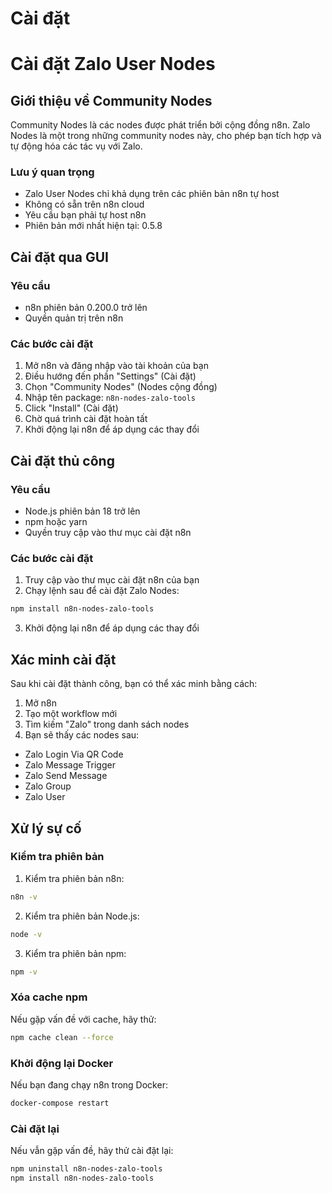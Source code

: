 # Cài đặt

# Cài đặt Zalo User Nodes

## Giới thiệu về Community Nodes

Community Nodes là các nodes được phát triển bởi cộng đồng n8n. Zalo Nodes là một trong những community nodes này, cho phép bạn tích hợp và tự động hóa các tác vụ với Zalo.

### Lưu ý quan trọng

- Zalo User Nodes chỉ khả dụng trên các phiên bản n8n tự host
- Không có sẵn trên n8n cloud
- Yêu cầu bạn phải tự host n8n
- Phiên bản mới nhất hiện tại: 0.5.8

## Cài đặt qua GUI

### Yêu cầu
- n8n phiên bản 0.200.0 trở lên
- Quyền quản trị trên n8n

### Các bước cài đặt

1. Mở n8n và đăng nhập vào tài khoản của bạn
2. Điều hướng đến phần "Settings" (Cài đặt)
3. Chọn "Community Nodes" (Nodes cộng đồng)
4. Nhập tên package: `n8n-nodes-zalo-tools`
5. Click "Install" (Cài đặt)
6. Chờ quá trình cài đặt hoàn tất
7. Khởi động lại n8n để áp dụng các thay đổi

## Cài đặt thủ công

### Yêu cầu
- Node.js phiên bản 18 trở lên
- npm hoặc yarn
- Quyền truy cập vào thư mục cài đặt n8n

### Các bước cài đặt

1. Truy cập vào thư mục cài đặt n8n của bạn
2. Chạy lệnh sau để cài đặt Zalo Nodes:

```bash
npm install n8n-nodes-zalo-tools
```

3. Khởi động lại n8n để áp dụng các thay đổi

## Xác minh cài đặt

Sau khi cài đặt thành công, bạn có thể xác minh bằng cách:

1. Mở n8n
2. Tạo một workflow mới
3. Tìm kiếm "Zalo" trong danh sách nodes
4. Bạn sẽ thấy các nodes sau:
- Zalo Login Via QR Code
- Zalo Message Trigger
- Zalo Send Message 
- Zalo Group
- Zalo User

## Xử lý sự cố

### Kiểm tra phiên bản

1. Kiểm tra phiên bản n8n:
```bash
n8n -v
```

2. Kiểm tra phiên bản Node.js:
```bash
node -v
```

3. Kiểm tra phiên bản npm:
```bash
npm -v
```

### Xóa cache npm

Nếu gặp vấn đề với cache, hãy thử:

```bash
npm cache clean --force
```

### Khởi động lại Docker

Nếu bạn đang chạy n8n trong Docker:

```bash
docker-compose restart
```

### Cài đặt lại

Nếu vẫn gặp vấn đề, hãy thử cài đặt lại:

```bash
npm uninstall n8n-nodes-zalo-tools
npm install n8n-nodes-zalo-tools
```



